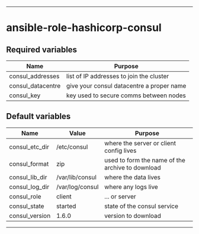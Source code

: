 ----
# ansible-role-hashicorp-consul

## Required variables
| Name | Purpose |
| -----| ------- |
| consul_addresses | list of IP addresses to join the cluster |
| consul_datacentre | give your consul datacentre a proper name |
| consul_key | key used to secure comms between nodes |

## Default variables
| Name | Value | Purpose |
| -----| ----- | ------- |
| consul_etc_dir | /etc/consul | where the server or client config lives |
| consul_format | zip | used to form the name of the archive to download |
| consul_lib_dir | /var/lib/consul | where the data lives |
| consul_log_dir | /var/log/consul | where any logs live |
| consul_role | client | ... or server |
| consul_state | started | state of the consul service |
| consul_version | 1.6.0 | version to download |

****
